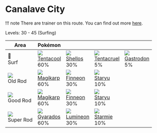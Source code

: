 # Canalave City

!!! note
    There are trainer on this route. You can find out more [here](../../trainer_pokemon/canalave_city/).

Levels: 30 - 45 (Surfing)

Area                         | Pokémon                          | &nbsp;                           | &nbsp;                           | &nbsp;
---                          | ---                              | ---                              | ---                              | ---
🌊<br> Surf                   | ![][072]<br> [Tentacool]<br> 60%| ![][422]<br> [Shellos]<br> 30%  | ![][073]<br> [Tentacruel]<br> 5%| ![][423]<br> [Gastrodon]<br> 5%
![][old-rod]<br> Old Rod     | ![][129]<br> [Magikarp]<br> 60% | ![][456]<br> [Finneon]<br> 30%  | ![][120]<br> [Staryu]<br> 10%
![][good-rod]<br> Good Rod   | ![][129]<br> [Magikarp]<br> 60% | ![][456]<br> [Finneon]<br> 30%  | ![][120]<br> [Staryu]<br> 10%
![][super-rod]<br> Super Rod | ![][130]<br> [Gyarados]<br> 60% | ![][457]<br> [Lumineon]<br> 30% | ![][121]<br> [Starmie]<br> 10%


[Tentacool]: ../../pokemon_changes/072/
[Tentacruel]: ../../pokemon_changes/073/
[Staryu]: ../../pokemon_changes/120/
[Starmie]: ../../pokemon_changes/121/
[Magikarp]: ../../pokemon_changes/129/
[Gyarados]: ../../pokemon_changes/130/
[Shellos]: ../../pokemon_changes/422/
[Gastrodon]: ../../pokemon_changes/423/
[Finneon]: ../../pokemon_changes/456/
[Lumineon]: ../../pokemon_changes/457/
[good-rod]: ../img/items/good-rod.png
[old-rod]: ../img/items/old-rod.png
[super-rod]: ../img/items/super-rod.png
[072]: ../img/pokemon/072.png
[073]: ../img/pokemon/073.png
[120]: ../img/pokemon/120.png
[121]: ../img/pokemon/121.png
[129]: ../img/pokemon/129.png
[130]: ../img/pokemon/130.png
[422]: ../img/pokemon/422.png
[423]: ../img/pokemon/423.png
[456]: ../img/pokemon/456.png
[457]: ../img/pokemon/457.png
